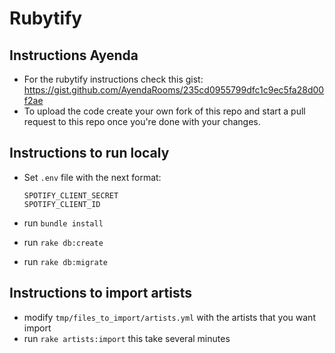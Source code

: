 # Rubytify

## Instructions Ayenda

- For the rubytify instructions check this gist: https://gist.github.com/AyendaRooms/235cd0955799dfc1c9ec5fa28d00f2ae 
- To upload the code create your own fork of this repo and start a pull request to this repo once you're done with your changes.

## Instructions to run localy

- Set `.env` file with the next format:
  ```
  SPOTIFY_CLIENT_SECRET
  SPOTIFY_CLIENT_ID
  ```

- run `bundle install`
- run `rake db:create`
- run `rake db:migrate`

## Instructions to import artists
- modify `tmp/files_to_import/artists.yml` with the artists that you want import
- run `rake artists:import` this take several minutes